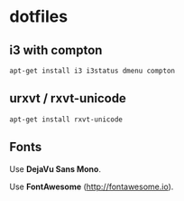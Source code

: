 # dotfiles

## i3 with compton

```
apt-get install i3 i3status dmenu compton
```

## urxvt / rxvt-unicode

```
apt-get install rxvt-unicode
```

## Fonts

Use **DejaVu Sans Mono**.

Use **FontAwesome** (http://fontawesome.io).
